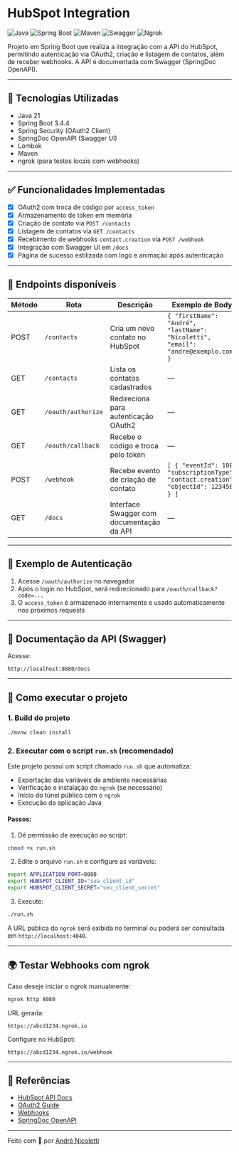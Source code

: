 
# HubSpot Integration

![Java](https://img.shields.io/badge/Java-21-blue?logo=java)
![Spring Boot](https://img.shields.io/badge/Spring_Boot-3.4.4-brightgreen?logo=spring-boot)
![Maven](https://img.shields.io/badge/Maven-Build-red?logo=apachemaven)
![Swagger](https://img.shields.io/badge/Swagger_Doc-Available-informational?logo=swagger)
![Ngrok](https://img.shields.io/badge/ngrok-Webhook_Testing-blueviolet?logo=ngrok)

Projeto em Spring Boot que realiza a integração com a API do HubSpot, permitindo autenticação via OAuth2, criação e listagem de contatos, além de receber webhooks. A API é documentada com Swagger (SpringDoc OpenAPI).

---

## 🔧 Tecnologias Utilizadas

- Java 21
- Spring Boot 3.4.4
- Spring Security (OAuth2 Client)
- SpringDoc OpenAPI (Swagger UI)
- Lombok
- Maven
- ngrok (para testes locais com webhooks)

---

## ✅ Funcionalidades Implementadas

- [x] OAuth2 com troca de código por `access_token`
- [x] Armazenamento de token em memória
- [x] Criação de contato via `POST /contacts`
- [x] Listagem de contatos via `GET /contacts`
- [x] Recebimento de webhooks `contact.creation` via `POST /webhook`
- [x] Integração com Swagger UI em `/docs`
- [x] Página de sucesso estilizada com logo e animação após autenticação

---

## 📌 Endpoints disponíveis

| Método | Rota         | Descrição                                 | Exemplo de Body |
|--------|--------------|--------------------------------------------|-----------------|
| POST   | `/contacts`  | Cria um novo contato no HubSpot           | `{ "firstName": "André", "lastName": "Nicoletti", "email": "andre@exemplo.com" }` |
| GET    | `/contacts`  | Lista os contatos cadastrados             | —               |
| GET    | `/oauth/authorize` | Redireciona para autenticação OAuth2 | —               |
| GET    | `/oauth/callback`  | Recebe o código e troca pelo token    | —               |
| POST   | `/webhook`   | Recebe evento de criação de contato       | `[ { "eventId": 100, "subscriptionType": "contact.creation", "objectId": 123456 } ]` |
| GET    | `/docs`      | Interface Swagger com documentação da API | —               |

---

## 🔐 Exemplo de Autenticação

1. Acesse `/oauth/authorize` no navegador
2. Após o login no HubSpot, será redirecionado para `/oauth/callback?code=...`
3. O `access_token` é armazenado internamente e usado automaticamente nos próximos requests

---

## 📑 Documentação da API (Swagger)

Acesse:

```
http://localhost:8080/docs
```

---

## 🚀 Como executar o projeto

### 1. Build do projeto

```bash
./mvnw clean install
```

### 2. Executar com o script `run.sh` (recomendado)

Este projeto possui um script chamado `run.sh` que automatiza:

- Exportação das variáveis de ambiente necessárias
- Verificação e instalação do `ngrok` (se necessário)
- Início do túnel público com o `ngrok`
- Execução da aplicação Java

#### Passos:

1. Dê permissão de execução ao script:

```bash
chmod +x run.sh
```

2. Edite o arquivo `run.sh` e configure as variáveis:

```bash
export APPLICATION_PORT=8080
export HUBSPOT_CLIENT_ID="sua_client_id"
export HUBSPOT_CLIENT_SECRET="seu_client_secret"
```

3. Execute:

```bash
./run.sh
```

A URL pública do `ngrok` será exibida no terminal ou poderá ser consultada em `http://localhost:4040`.

---

## 🌍 Testar Webhooks com ngrok

Caso deseje iniciar o ngrok manualmente:

```bash
ngrok http 8080
```

URL gerada:

```
https://abcd1234.ngrok.io
```

Configure no HubSpot:

```
https://abcd1234.ngrok.io/webhook
```

---

## 📎 Referências

- [HubSpot API Docs](https://developers.hubspot.com/docs/api/crm/contacts)
- [OAuth2 Guide](https://developers.hubspot.com/docs/api/oauth)
- [Webhooks](https://developers.hubspot.com/docs/guides/api/app-management/webhooks)
- [SpringDoc OpenAPI](https://springdoc.org)

---

Feito com 💛 por [André Nicoletti](https://github.com/andregnicoletti)